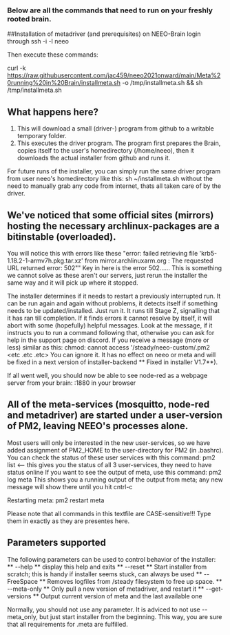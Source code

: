 
### Below are all the commands that need to run on your freshly rooted brain. 

##Installation of metadriver (and prerequisites) on NEEO-Brain 
login through ssh -i <key-ending with id_rsa> -l neeo

Then execute these commands:

  curl -k https://raw.githubusercontent.com/jac459/neeo2021onward/main/Meta%20running%20in%20Brain/installmeta.sh -o /tmp/installmeta.sh && sh /tmp/installmeta.sh 


## What happens here?
1) This will download a small (driver-) program from github to a writable temporary folder.
2) This executes the driver program.
   The program first prepares the Brain, copies itself to the user's homedirectory (/home/neeo), then it
   downloads the actual installer from github and runs it.

For future runs of the installer, you can simply run the same driver program from user neeo's homedirectory like this:
    sh ~/installmeta.sh without the need to manually grab any code from internet, thats all taken care of by the driver.

## We've noticed that some official sites (mirrors) hosting the necessary archlinux-packages are a bitinstable (overloaded).
You will notice this with errors like these 
"error: failed retrieving file 'krb5-1.18.2-1-armv7h.pkg.tar.xz' from mirror.archlinuxarm.org : The requested URL returned error: 502""
Key in here is the error 502......  This is something we cannot solve as these aren't our servers, just rerun the installer the same way and it will pick up where it stopped.

The installer determines if it needs to restart a previously interrupted run. It can be run again and again without problems, it detects itself if something needs to be updated/installed. 
Just run it. It runs till Stage Z, signalling that it has ran till completion. If it finds errors it cannot resolve by itself, it will abort with some (hopefully) helpful messages.
Look at the message, if it instructs you to run a command following that, otherwise you can ask for help in the support page on discord.
If you receive a message (more or less) similar as this:
chmod: cannot access '/steady/neeo-custom/.pm2   <etc .etc .etc>
You can ignore it. It has  no effect on neeo or meta and will be fixed in a next version of installer-backend ** Fixed in installer V1.7**). 

If all went well, you should now be able to see node-red as a webpage server from your brain: <IP-address Brain>:1880 in your browser


## All of the meta-services (mosquitto, node-red and metadriver) are started under a user-version of PM2, leaving NEEO's processes alone. 
Most users will only be interested in the new user-services, so we have added assignment of PM2_HOME to the user-directory for PM2 (in .bashrc). 
You can check the status of these user services with this command:
pm2 list <-- this gives you the status of all 3 user-services, they need to have status online
If you want to see the output of meta, use this command:
pm2 log meta
This shows you a running output of the output from meta; any new message will show there until you hit cntrl-c

Restarting meta:
pm2 restart meta

Please note that all commands in this textfile are CASE-sensitive!!! Type them in exactly as they are presentes here. 

## Parameters supported

The following parameters can be used to control behavior of the installer:  
  ** --help **            display this help and exits
  ** --reset **           Start installer from scratch; this is handy if installer seems stuck, can always be used
  ** --FreeSpace **     Removes logfiles from /steady filesystem to free up space. 
  ** --meta-only **       Only pull a new version of metadriver, and restart it
  ** --get-versions **    Output current version of meta and the last available one

Normally, you should not use any parameter. It is adviced to not use --meta_only, but just start installer from the beginning.
This way, you are sure that all requirements for .meta are fulfilled.
